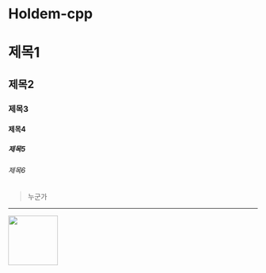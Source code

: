 # Holdem-cpp

# 제목1
## 제목2
### 제목3
#### 제목4
##### 제목5
###### 제목6

> 누군가

---

<img src="https://th.bing.com/th/id/R.7a864f07681f187fb572468bfc949977?rik=EyUQGBjtSbMjVw&riu=http%3a%2f%2fpngimg.com%2fuploads%2fgithub%2fgithub_PNG80.png&ehk=sCQlSHnb7Wc8WNPgOilokXbf8jL4g20yv7QFEFpl6ko%3d&risl=&pid=ImgRaw&r=0" width="100">

